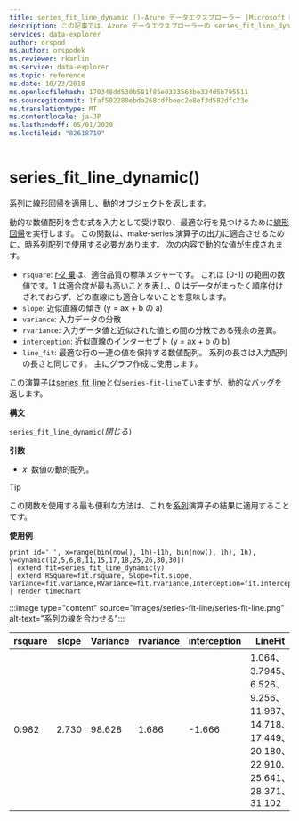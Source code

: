 ```yaml
---
title: series_fit_line_dynamic ()-Azure データエクスプローラー |Microsoft Docs
description: この記事では、Azure データエクスプローラーの series_fit_line_dynamic () について説明します。
services: data-explorer
author: orspod
ms.author: orspodek
ms.reviewer: rkarlin
ms.service: data-explorer
ms.topic: reference
ms.date: 10/23/2018
ms.openlocfilehash: 170348dd530b581f85e0323563be324d5b795511
ms.sourcegitcommit: 1faf502280ebda268cdfbeec2e8ef3d582dfc23e
ms.translationtype: MT
ms.contentlocale: ja-JP
ms.lasthandoff: 05/01/2020
ms.locfileid: "82618719"
---
```

# <a name="series_fit_line_dynamic"></a>series_fit_line_dynamic()

系列に線形回帰を適用し、動的オブジェクトを返します。  

動的な数値配列を含む式を入力として受け取り、最適な行を見つけるために[線形回帰](https://en.wikipedia.org/wiki/Line_fitting)を実行します。 この関数は、make-series 演算子の出力に適合させるために、時系列配列で使用する必要があります。 次の内容で動的な値が生成されます。
* `rsquare`: [r-2 乗](https://en.wikipedia.org/wiki/Coefficient_of_determination)は、適合品質の標準メジャーです。 これは [0-1] の範囲の数値です。1 は適合度が最も高いことを表し、0 はデータがまったく順序付けされておらず、どの直線にも適合しないことを意味します。 
* `slope`: 近似直線の傾き (y = ax + b の a)
* `variance`: 入力データの分散
* `rvariance`: 入力データ値と近似された値との間の分散である残余の差異。
* `interception`: 近似直線のインターセプト (y = ax + b の b)
* `line_fit`: 最適な行の一連の値を保持する数値配列。 系列の長さは入力配列の長さと同じです。 主にグラフ作成に使用します。

この演算子は[series_fit_line](series-fit-linefunction.md)と似`series-fit-line`ていますが、動的なバッグを返します。

**構文**

`series_fit_line_dynamic(`*閉じる*`)`

**引数**

* *x*: 数値の動的配列。

> [!TIP]
> この関数を使用する最も便利な方法は、これを[系列](make-seriesoperator.md)演算子の結果に適用することです。

**使用例**

```kusto
print id=' ', x=range(bin(now(), 1h)-11h, bin(now(), 1h), 1h), y=dynamic([2,5,6,8,11,15,17,18,25,26,30,30])
| extend fit=series_fit_line_dynamic(y)
| extend RSquare=fit.rsquare, Slope=fit.slope, Variance=fit.variance,RVariance=fit.rvariance,Interception=fit.interception,LineFit=fit.line_fit
| render timechart
```

:::image type="content" source="images/series-fit-line/series-fit-line.png" alt-text="系列の線を合わせる":::

| rsquare | slope | Variance | rvariance | interception | LineFit                                                                                     |
|---------|-------|----------|-----------|--------------|---------------------------------------------------------------------------------------------|
| 0.982   | 2.730 | 98.628   | 1.686     | -1.666       | 1.064、3.7945、6.526、9.256、11.987、14.718、17.449、20.180、22.910、25.641、28.371、31.102 |